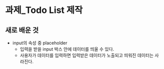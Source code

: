 # 과제_Todo List 제작

## 새로 배운 것

- input의 속성 중 placeholder
    - 입력을 받을 input 박스 안에 데이터를 띄울 수 있다.
    - 사용자가 데이터를 입력하면 입력받은 데이터가 노출되고 띄워진 데이터는 사라진다.